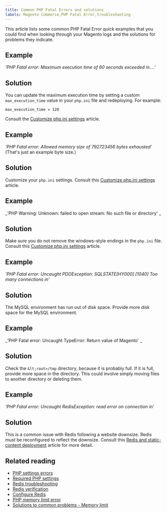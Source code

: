 ```yaml
---
title: Common PHP Fatal Errors and solutions
labels: Magento Commerce,PHP Fatal Error,troubleshooting
---
```


This article lists some common PHP Fatal Error quick examples that you could find when looking through your Magento logs and the solutions for problems they indicate.

## Example

_'PHP Fatal error:  Maximum execution time of 60 seconds exceeded in....'_

## Solution

You can update the maximum execution time by setting a custom <code class="language-bash">max\_execution\_time</code> value in your <code class="language-bash">php.ini</code> file and redeploying. For example:

<pre><code class="language-bash">max_execution_time = 120</code></pre>

Consult the [Customize php.ini settings](https://devdocs.magento.com/guides/v2.3/cloud/project/project-conf-files_magento-app.html#customize-phpini-settings) article.

 

## Example

_'PHP Fatal error: Allowed memory size of 792723456 bytes exhausted'_ (That's just an example byte size.)

## Solution

Customize your <code class="language-bash">php.ini</code> settings. Consult this [Customize php.ini settings](https://devdocs.magento.com/guides/v2.3/cloud/project/project-conf-files_magento-app.html#customize-phpini-settings) article.

##  

## Example

_'PHP Warning: Unknown: failed to open stream: No such file or directory' _

## Solution

Make sure you do not remove the windows-style endings in the <code class="language-bash">php.ini</code> file.  Consult this [Customize php.ini settings](https://devdocs.magento.com/guides/v2.3/cloud/project/project-conf-files_magento-app.html#customize-phpini-settings) article.

 

## Example

_'PHP Fatal error: Uncaught PDOException: SQLSTATE\[HY000\] \[1040\] Too many connections in'_

## Solution

The MySQL environment has run out of disk space. Provide more disk space for the MySQL environment.

 

## Example

_'PHP Fatal error: Uncaught TypeError: Return value of Magento' _

## Solution

Check the `` &lt;root>/tmp `` directory, because it is probably full. If it is full, provide more space in the directory. This could involve simply moving files to another directory or deleting them.

 

## Example

_'PHP Fatal error: Uncaught RedisException: read error on connection in'_

## Solution

This is a common issue with Redis following a website downsize. Redis must be reconfigured to reflect the downsize. Consult this [Redis and static-content deployment](https://devdocs.magento.com/guides/v2.3/cloud/trouble/redis-troubleshooting.html#static-content) article for more detail.

## Related reading

* [PHP settings errors](https://devdocs.magento.com/guides/v2.3/install-gde/trouble/php/tshoot_php-set.html)
* [Required PHP settings](https://devdocs.magento.com/guides/v2.3/install-gde/prereq/php-settings.html)
* [Redis troubleshooting](https://devdocs.magento.com/guides/v2.3/cloud/trouble/redis-troubleshooting.html)
* [Redis verification](https://devdocs.magento.com/guides/v2.3/config-guide/redis/redis-session.html#redis-verify)
* [Configure Redis](https://devdocs.magento.com/guides/v2.3/config-guide/redis/config-redis.html)
* [PHP memory limit error](https://devdocs.magento.com/guides/v2.3/install-gde/trouble/php/tshoot_php-set.html#trouble-php-memory)
* [Solutions to common problems - Memory limit](https://devdocs.magento.com/guides/v2.3/test/unit/unit_test_execution_cli.html#solutions-to-common-problems)